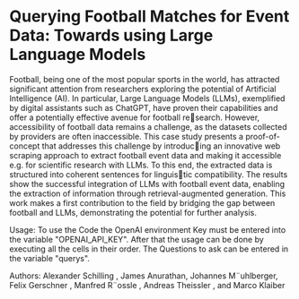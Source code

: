 # Querying Football Matches for Event Data: Towards using Large Language Models

Football, being one of the most popular sports in the world,
has attracted significant attention from researchers exploring the potential of Artificial Intelligence (AI). In particular, Large Language Models
(LLMs), exemplified by digital assistants such as ChatGPT, have proven
their capabilities and offer a potentially effective avenue for football research. However, accessibility of football data remains a challenge, as the
datasets collected by providers are often inaccessible. This case study
presents a proof-of-concept that addresses this challenge by introducing an innovative web scraping approach to extract football event data
and making it accessible e.g. for scientific research with LLMs. To this
end, the extracted data is structured into coherent sentences for linguistic compatibility. The results show the successful integration of LLMs
with football event data, enabling the extraction of information through
retrieval-augmented generation. This work makes a first contribution to
the field by bridging the gap between football and LLMs, demonstrating
the potential for further analysis.

Usage:
To use the Code the OpenAI environment Key must be entered into the variable "OPENAI_API_KEY".
After that the usage can be done by executing all the cells in their order.
The Questions to ask can be entered in the variable "querys".


Authors:
Alexander Schilling , James Anurathan, Johannes M¨uhlberger,
Felix Gerschner , Manfred R¨ossle , Andreas Theissler , and Marco Klaiber
